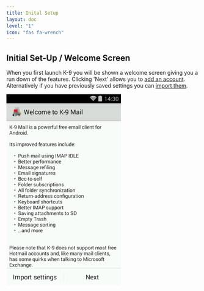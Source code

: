 ```yaml
---
title: Inital Setup
layout: doc
level: "1"
icon: "fas fa-wrench"
---
```


## Initial Set-Up / Welcome Screen

When you first launch K-9 you will be shown a welcome screen giving you a 
run down of the features. Clicking 'Next' allows you to <a href="/documentation/accounts/add">add an account</a>. Alternatively if you have previously saved settings you can <a href="/documentation/settings/import_export">import them</a>.

<img src="/assets/img/documentation/welcome_screen.png" alt="Welcome Screen" />

